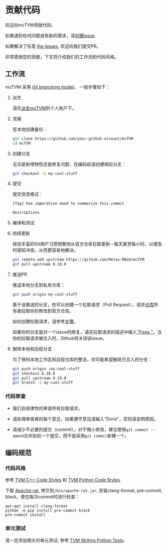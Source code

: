 <!--- Licensed to the Apache Software Foundation (ASF) under one -->
<!--- or more contributor license agreements.  See the NOTICE file -->
<!--- distributed with this work for additional information -->
<!--- regarding copyright ownership.  The ASF licenses this file -->
<!--- to you under the Apache License, Version 2.0 (the -->
<!--- "License"); you may not use this file except in compliance -->
<!--- with the License.  You may obtain a copy of the License at -->

<!---   http://www.apache.org/licenses/LICENSE-2.0 -->

<!--- Unless required by applicable law or agreed to in writing, -->
<!--- software distributed under the License is distributed on an -->
<!--- "AS IS" BASIS, WITHOUT WARRANTIES OR CONDITIONS OF ANY -->
<!--- KIND, either express or implied.  See the License for the -->
<!--- specific language governing permissions and limitations -->
<!--- under the License. -->

# 贡献代码

欢迎向mcTVM贡献代码.

如果遇到任何问题或有新的需求，请[创建issue](https://github.com/MetaX-MACA/mcTVM/issues/new/choose).

如果解决了任意 [the issues](https://github.com/MetaX-MACA/mcTVM/issues), 欢迎向我们提交PR。

非常感谢您的贡献，下文将介绍我们的工作流和代码风格。

## 工作流

mcTVM 采用 [Git branching model](http://nvie.com/posts/a-successful-git-branching-model/)， 一般步骤如下：

1. 派生

   请先[派生mcTVM](https://github.com/apache/Metax-MACA/mcTVM/fork)到个人账户下。

1. 克隆

   在本地创建备份：

   ```bash
   git clone https://github.com/your-github-account/mcTVM
   cd mcTVM
   ```

1. 创建分支

   无论是新增特性还是修复问题，在编码前请创建相应分支：

   ```bash
   git checkout -b my-cool-stuff
   ```

1. 提交

   提交信息格式：

   ```bash
   [Tag] Use imperative mood to summarize this commit

   Descriptions
   ```

1. 编译和测试

1. 持续更新

   经验丰富的Git用户习惯频繁地从官方仓库拉取更新--每天甚至每小时，以便及时感知冲突，从而更容易地解决。

   ```bash
   git remote add upstream https://github.com/Metax-MACA/mcTVM
   git pull upstream 0.18.0
   ```

1. 推送PR

   推送本地分支到私有仓库：

   ```bash
   git push origin my-cool-stuff
   ```

   基于该推送的分支，你可以创建一个拉取请求（Pull Request），请求[仓库](https://github.com/MetaX-MACA/mcTVM)所有者拉取你的修改到官方仓库。

   如何创建拉取请求，请参考[步骤](https://help.github.com/articles/creating-a-pull-request/)。

   如果你的分支是对一个issue的修复，请在拉取请求的描述中输入["Fixes <issue-URL>"](https://help.github.com/articles/closing-issues-using-keywords/)，当你的拉取请求被合入时，Github将关闭该issue。

1. 删除本地和远程分支

   为了保持本地工作区和远程仓库的整洁，你可能希望删除已合入的分支：

   ```bash
   git push origin :my-cool-stuff
   git checkout 0.18.0
   git pull upstream 0.18.0
   git branch -d my-cool-stuff
   ```

### 代码审查

- 我们会规律性的审查所有拉取请求。

- 请处理审查者的每个意见，如果遵守意见请输入“Done”，否则请说明原因。

- 请减少不必要的提交（commit），对于微小修改，建议使用`git commit --amend`合并到前一个提交，而不是采用`git commit`新建一个。

## 编码规范

### 代码风格

参考 [TVM C++ Code Styles](https://tvm.apache.org/docs/contribute/code_guide.html#c-code-styles) 和 [TVM Python Code Styles](https://tvm.apache.org/docs/contribute/code_guide.html#python-code-styles).

下载 [Apache-rat](https://creadur.apache.org/rat/download_rat.cgi), 拷贝到`/bin/apache-rat.jar`, 安装clang-format, pre-commit, black，使在每次commit时进行检查：

```shell
apt-get install clang-format
python -m pip install pre-commit black
pre-commit install
```
### 单元测试

请一定添加相关的单元测试, 参考 [TVM Writing Python Tests](https://tvm.apache.org/docs/contribute/code_guide.html#writing-python-tests).
